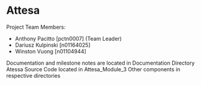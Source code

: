 # Attesa

Project Team Members:

- Anthony Pacitto [pctn0007] (Team Leader)
- Dariusz Kulpinski [n01164025]
- Winston Vuong [n01104944]

Documentation and milestone notes are located in Documentation Directory
Atessa Source Code located in Attesa_Module_3
Other components in respective directories
